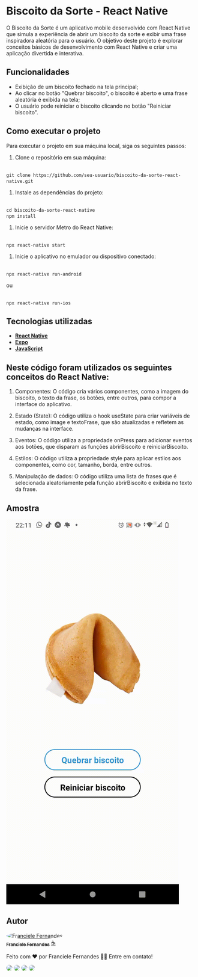 # Biscoito da Sorte - React Native

O Biscoito da Sorte é um aplicativo mobile desenvolvido com React Native que simula a experiência de abrir um biscoito da sorte e exibir uma frase inspiradora aleatória para o usuário. O objetivo deste projeto é explorar conceitos básicos de desenvolvimento com React Native e criar uma aplicação divertida e interativa.

## **Funcionalidades**

- Exibição de um biscoito fechado na tela principal;
- Ao clicar no botão "Quebrar biscoito", o biscoito é aberto e uma frase aleatória é exibida na tela;
- O usuário pode reiniciar o biscoito clicando no botão "Reiniciar biscoito".

## **Como executar o projeto**

Para executar o projeto em sua máquina local, siga os seguintes passos:

1. Clone o repositório em sua máquina:

```

git clone https://github.com/seu-usuario/biscoito-da-sorte-react-native.git

```

1. Instale as dependências do projeto:

```

cd biscoito-da-sorte-react-native
npm install

```

1. Inicie o servidor Metro do React Native:

```

npx react-native start

```

1. Inicie o aplicativo no emulador ou dispositivo conectado:

```

npx react-native run-android

```

ou

```

npx react-native run-ios

```

## **Tecnologias utilizadas**

- **[React Native](https://reactnative.dev/)**
- **[Expo](https://expo.io/)**
- **[JavaScript](https://developer.mozilla.org/pt-BR/docs/Web/JavaScript)**

## **Neste código foram utilizados os seguintes conceitos do React Native:**

1. Componentes: O código cria vários componentes, como a imagem do biscoito, o texto da frase, os botões, entre outros, para compor a interface do aplicativo.

2. Estado (State): O código utiliza o hook useState para criar variáveis de estado, como image e textoFrase, que são atualizadas e refletem as mudanças na interface.

3. Eventos: O código utiliza a propriedade onPress para adicionar eventos aos botões, que disparam as funções abrirBiscoito e reiniciarBiscoito.

4. Estilos: O código utiliza a propriedade style para aplicar estilos aos componentes, como cor, tamanho, borda, entre outros.

5. Manipulação de dados: O código utiliza uma lista de frases que é selecionada aleatoriamente pela função abrirBiscoito e exibida no texto da frase.


## **Amostra**
<img src="src/images/tela.gif" alt="Franciele Fernandes"/>


## **Autor**

<a href="https://github.com/Francielefernandes06">
 <img style="border-radius: 50%;" src="https://avatars.githubusercontent.com/u/76757362?s=400&u=684d36af428031c5325f144e85574faa68f9b60f&v=4" width="100px;" alt="Franciele Fernandes"/>
 <br />
 <sub><b>Franciele Fernandes</b></sub></a> <a href="https://github.com/Francielefernandes06" title="GitHub">☕</a>


Feito com ❤️ por Franciele Fernandes 👋🏽 Entre em contato!

<a href="https://instagram.com/franciele_fernandes06" target="_blank"><img style="border-radius: 50px;" src="https://img.shields.io/badge/-Instagram-%23b6008b?style=for-the-badge&logo=instagram&logoColor=white" target="_blank"></a>
<a href = "mailto:francielefernandes126@gmail.com"><img style="border-radius: 50px;" src="https://img.shields.io/badge/-Gmail-%23d3403a?style=for-the-badge&logo=gmail&logoColor=white" target="_blank"></a>
 <a href="https://www.linkedin.com/in/franciele-fernandes-92556b1a7/" target="_blank"><img style="border-radius: 50px;" src="https://img.shields.io/badge/-LinkedIn-%230077B5?style=for-the-badge&logo=linkedin&logoColor=white" target="_blank"></a> 
 <a href="https://wa.me/5584994285704?text=Olá,%20Franciele%20Fernandes.%20Tudo%20bem?" target="_blank"><img style="border-radius: 50px;" src="https://img.shields.io/badge/-WhatsApp-%2325c862?style=for-the-badge&logo=whatsapp&logoColor=white" target="_blank"></a>
